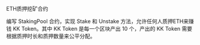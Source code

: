 ETH质押挖矿合约 

编写 StakingPool 合约，实现 Stake 和 Unstake 方法，允许任何人质押ETH来赚钱 KK Token。其中 KK Token 是每一个区块产出 10 个，产出的 KK Token 需要根据质押时长和质押数量来公平分配。

